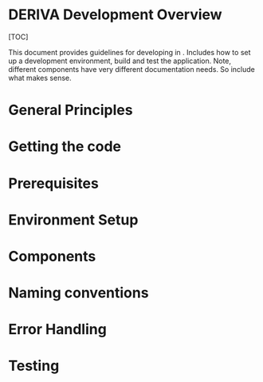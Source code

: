 # DERIVA Development Overview

[TOC]

This document provides guidelines for developing in <component name>. Includes how to set up a development environment, build and test the application. Note, different components have very different documentation needs. So include what makes sense.

# General Principles

# Getting the code 

# Prerequisites

# Environment Setup

# Components

# Naming conventions

# Error Handling

# Testing
